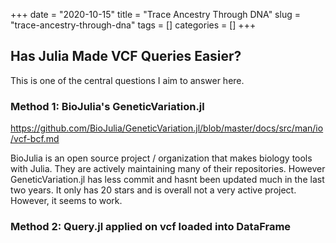 +++ 
date = "2020-10-15"
title = "Trace Ancestry Through DNA"
slug = "trace-ancestry-through-dna"
tags = []
categories = []
+++

## Has Julia Made VCF Queries Easier?

This is one of the central questions I aim to answer here.


### Method 1: BioJulia's GeneticVariation.jl

https://github.com/BioJulia/GeneticVariation.jl/blob/master/docs/src/man/io/vcf-bcf.md

BioJulia is an open source project / organization that makes biology tools with Julia. They are actively maintaining many of their repositories. However GeneticVariation.jl has less commit and hasnt been updated much in the last two years. It only has 20 stars and is overall not a very active project. However, it seems to work.




### Method 2: Query.jl applied on vcf loaded into DataFrame
